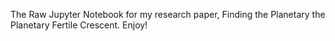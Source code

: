 The Raw Jupyter Notebook for my research paper, Finding the Planetary the Planetary Fertile Crescent. Enjoy!
